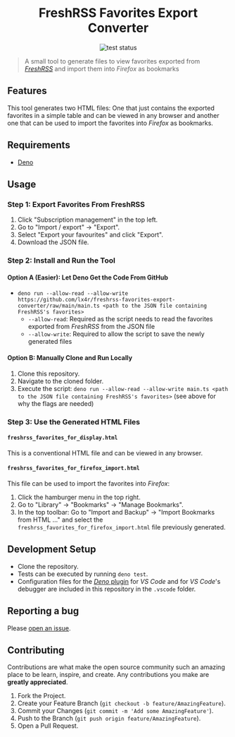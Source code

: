 <h1 align="center">FreshRSS Favorites Export Converter</h1>
<p align="center">
  <img src="https://github.com/lx4r/freshrss-favorites-export-converter/actions/workflows/tests.yml/badge.svg" alt="test status" />
</p>

> A small tool to generate files to view favorites exported from [*FreshRSS*](https://freshrss.org/) and import them into *Firefox* as bookmarks

## Features

This tool generates two HTML files: One that just contains the exported favorites in a simple table and can be viewed in any browser and another one that can be used to import the favorites into *Firefox* as bookmarks.

## Requirements

- [Deno](http://deno.land/)

## Usage

### Step 1: Export Favorites From FreshRSS

1. Click "Subscription management" in the top left.
2. Go to "Import / export" -> "Export".
3. Select "Export your favourites" and click "Export".
4. Download the JSON file.

### Step 2: Install and Run the Tool

#### Option A (Easier): Let Deno Get the Code From GitHub

- `deno run --allow-read --allow-write https://github.com/lx4r/freshrss-favorites-export-converter/raw/main/main.ts <path to the JSON file containing FreshRSS's favorites>`
    - `--allow-read`: Required as the script needs to read the favorites exported from *FreshRSS* from the JSON file
    - `--allow-write`: Required to allow the script to save the newly generated files

#### Option B: Manually Clone and Run Locally

1. Clone this repository.
2. Navigate to the cloned folder.
3. Execute the script: `deno run --allow-read --allow-write main.ts <path to the JSON file containing FreshRSS's favorites>` (see above for why the flags are needed)

### Step 3: Use the Generated HTML Files

#### `freshrss_favorites_for_display.html`

This is a conventional HTML file and can be viewed in any browser.

#### `freshrss_favorites_for_firefox_import.html`

This file can be used to import the favorites into *Firefox*:

1. Click the hamburger menu in the top right.
2. Go to "Library" -> "Bookmarks" -> "Manage Bookmarks".
3. In the top toolbar: Go to "Import and Backup" -> "Import Bookmarks from HTML ..." and select the `freshrss_favorites_for_firefox_import.html` file previously generated.

## Development Setup

- Clone the repository.
- Tests can be executed by running `deno test`.
- Configuration files for the [*Deno* plugin](https://github.com/denoland/vscode_deno) for *VS Code* and for *VS Code*'s debugger are included in this repository in the `.vscode` folder.

## Reporting a bug

Please [open an issue](https://github.com/lx4r/freshrss-favorites-export-converter/issues).

## Contributing

Contributions are what make the open source community such an amazing place to be learn, inspire, and create. Any contributions you make are **greatly appreciated**.

1. Fork the Project.
2. Create your Feature Branch (`git checkout -b feature/AmazingFeature`).
3. Commit your Changes (`git commit -m 'Add some AmazingFeature'`).
4. Push to the Branch (`git push origin feature/AmazingFeature`).
5. Open a Pull Request.
